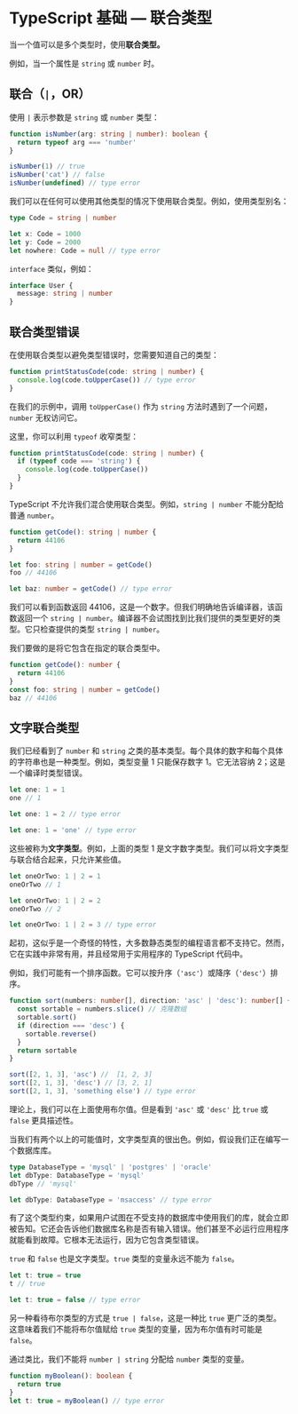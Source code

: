 # TypeScript 基础 — 联合类型

当一个值可以是多个类型时，使用**联合类型。**

例如，当一个属性是 `string` 或 `number` 时。

## 联合（`|`，OR）

使用 `|` 表示参数是 `string` 或 `number` 类型：

```ts
function isNumber(arg: string | number): boolean {
  return typeof arg === 'number'
}

isNumber(1) // true
isNumber('cat') // false
isNumber(undefined) // type error
```

我们可以在任何可以使用其他类型的情况下使用联合类型。例如，使用类型别名：

```ts
type Code = string | number

let x: Code = 1000
let y: Code = 2000
let nowhere: Code = null // type error
```

`interface` 类似，例如：

```ts
interface User {
  message: string | number
}
```

## 联合类型错误

在使用联合类型以避免类型错误时，您需要知道自己的类型：

```ts
function printStatusCode(code: string | number) {
  console.log(code.toUpperCase()) // type error
}
```

在我们的示例中，调用 `toUpperCase()` 作为 `string` 方法时遇到了一个问题，`number` 无权访问它。

这里，你可以利用 `typeof` 收窄类型：

```ts
function printStatusCode(code: string | number) {
  if (typeof code === 'string') {
    console.log(code.toUpperCase())
  }
}
```

TypeScript 不允许我们混合使用联合类型。例如，`string | number` 不能分配给普通 `number`。

```ts
function getCode(): string | number {
  return 44106
}

let foo: string | number = getCode()
foo // 44106

let baz: number = getCode() // type error
```

我们可以看到函数返回 44106，这是一个数字。但我们明确地告诉编译器，该函数返回一个 `string | number`。编译器不会试图找到比我们提供的类型更好的类型。它只检查提供的类型 `string | number`。

我们要做的是将它包含在指定的联合类型中。

```ts
function getCode(): number {
  return 44106
}
const foo: string | number = getCode()
baz // 44106
```

## 文字联合类型

我们已经看到了 `number` 和 `string` 之类的基本类型。每个具体的数字和每个具体的字符串也是一种类型。例如，类型变量 1 只能保存数字 1。它无法容纳 2；这是一个编译时类型错误。

```ts
let one: 1 = 1
one // 1

let one: 1 = 2 // type error

let one: 1 = 'one' // type error
```

这些被称为**文字类型**。例如，上面的类型 1 是文字数字类型。我们可以将文字类型与联合结合起来，只允许某些值。

```ts
let oneOrTwo: 1 | 2 = 1
oneOrTwo // 1

let oneOrTwo: 1 | 2 = 2
oneOrTwo // 2

let oneOrTwo: 1 | 2 = 3 // type error
```

起初，这似乎是一个奇怪的特性，大多数静态类型的编程语言都不支持它。然而，它在实践中非常有用，并且经常用于实用程序的 TypeScript 代码中。

例如，我们可能有一个排序函数。它可以按升序（`'asc'`）或降序（`'desc'`）排序。

```ts
function sort(numbers: number[], direction: 'asc' | 'desc'): number[] {
  const sortable = numbers.slice() // 克隆数组
  sortable.sort()
  if (direction === 'desc') {
    sortable.reverse()
  }
  return sortable
}

sort([2, 1, 3], 'asc') //  [1, 2, 3]
sort([2, 1, 3], 'desc') // [3, 2, 1]
sort([2, 1, 3], 'something else') // type error
```

理论上，我们可以在上面使用布尔值。但是看到 `'asc'` 或 `'desc'` 比 `true` 或 `false` 更具描述性。

当我们有两个以上的可能值时，文字类型真的很出色。例如，假设我们正在编写一个数据库库。

```ts
type DatabaseType = 'mysql' | 'postgres' | 'oracle'
let dbType: DatabaseType = 'mysql'
dbType // 'mysql'

let dbType: DatabaseType = 'msaccess' // type error
```

有了这个类型约束，如果用户试图在不受支持的数据库中使用我们的库，就会立即被告知。它还会告诉他们数据库名称是否有输入错误。他们甚至不必运行应用程序就能看到故障。它根本无法运行，因为它包含类型错误。

`true` 和 `false` 也是文字类型。`true` 类型的变量永远不能为 `false`。

```ts
let t: true = true
t // true

let t: true = false // type error
```

另一种看待布尔类型的方式是 `true | false`，这是一种比 `true` 更广泛的类型。这意味着我们不能将布尔值赋给 `true` 类型的变量，因为布尔值有时可能是 `false`。

通过类比，我们不能将 `number | string` 分配给 `number` 类型的变量。

```ts
function myBoolean(): boolean {
  return true
}
let t: true = myBoolean() // type error
```
